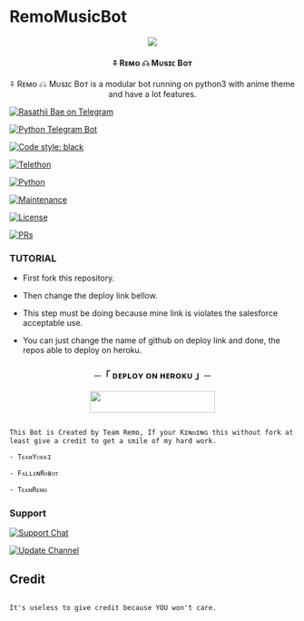 # RemoMusicBot
<p align="center">

  <img src="https://te.legra.ph/file/da6c7c88a35c41ec6b579.jpg">

</p>

<h4><p align="center"> ⍏ Rᴇᴍᴏ ☊ Mᴜsɪᴄ Bᴏᴛ  </p></h4>

<p align="center">⍏ Rᴇᴍᴏ ☊ Mᴜsɪᴄ Bᴏᴛ is a modular bot running on python3 with anime theme and have a lot features.</p>

<p align="center">

<a href="https://t.me/Bae_Music_Bot"> <img src="https://img.shields.io/badge/Rasathi-MusicBot-blue?&logo=telegram" alt="Rasathii Bae on Telegram" /> </a><br>

<a href="https://python-telegram-bot.org"> <img src="https://img.shields.io/badge/PTB-13.13-white?&style=flat-round&logo=github" alt="Python Telegram Bot" /> </a>

<a href="https://github.com/psf/black"><img alt="Code style: black" src="https://img.shields.io/badge/code%20style-black-000000.svg"></a><br>

<a href="https://docs.telethon.dev"> <img src="https://img.shields.io/badge/Telethon-1.24.0-red?&style=flat-round&logo=github" alt="Telethon" /> </a>

<a href="https://docs.python.org"> <img src="https://img.shields.io/badge/Python-3.10.5-purple?&style=flat-round&logo=python" alt="Python" /> </a><br>

<a href="https://GitHub.com/TeamRemo/RemoMusicBot"> <img src="https://img.shields.io/badge/Maintained-Yash-yellow.svg" alt="Maintenance" /> </a><br>

<a href="https://github.com/TeamRemo/RemoMusicBot/blob/main/LICENSE"> <img src="https://img.shields.io/badge/License-GPLv3-blue.svg" alt="License" /> </a>

<a href="https://makeapullrequest.com"> <img src="https://img.shields.io/badge/PRs-Welcome-blue.svg?style=flat-round" alt="PRs" /> </a>

</p>

### TUTORIAL

- First fork this repository.

- Then change the deploy link bellow.

- This step must be doing because mine link is violates the salesforce acceptable use.

- You can just change the name of github on deploy link and done, the repos able to deploy on heroku.


<h3 align="center">
    ─「 ᴅᴇᴩʟᴏʏ ᴏɴ ʜᴇʀᴏᴋᴜ 」─
</h3>

<p align="center"><a href="https://dashboard.heroku.com/new?template=https://github.com/Cutey02/Y2k"> <img src="https://img.shields.io/badge/Deploy%20On%20Heroku-black?style=for-the-badge&logo=heroku" width="220" height="38.45"/></a></p>


```

This Bot is Created by Team Remo, If your Kɪɴᴅɪɴɢ this without fork at least give a credit to get a smile of my hard work. 

- TᴇᴀᴍYᴜᴋᴋɪ

- FᴀʟʟᴇɴRᴏʙᴏᴛ 

- TᴇᴀᴍRᴇᴍᴏ

```

### Support

<a href="https://t.me/Remo_Support"> <img src="https://img.shields.io/badge/Support-Chat-blue?&logo=telegram" alt="Support Chat" /> </a><br>

<a href="https://t.me/Team_Remo"> <img src="https://img.shields.io/badge/Update-Channel-blue?&logo=telegram" alt="Update Channel" /> </a><br>

</p>

## Credit 

```

It's useless to give credit because YOU won't care.

```


